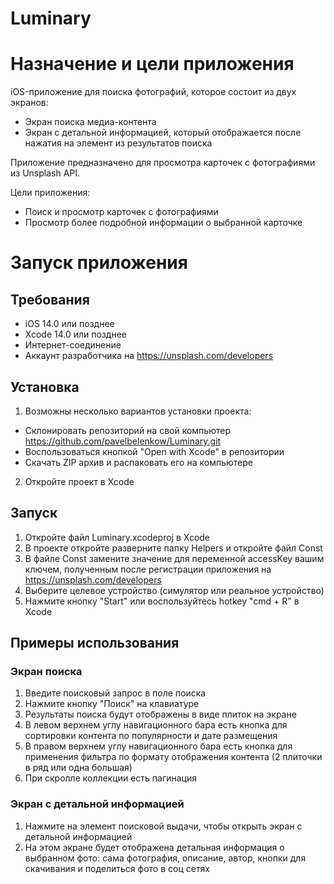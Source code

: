# Luminary

# Назначение и цели приложения

iOS-приложение для поиска фотографий, которое состоит из двух экранов:

- Экран поиска медиа-контента
- Экран с детальной информацией, который отображается после нажатия на элемент из результатов поиска

Приложение предназначено для просмотра карточек с фотографиями из Unsplash API.

Цели приложения:

- Поиск и просмотр карточек с фотографиями
- Просмотр более подробной информации о выбранной карточке

# Запуск приложения

## Требования

- iOS 14.0 или позднее
- Xcode 14.0 или позднее
- Интернет-соединение
- Аккаунт разработчика на https://unsplash.com/developers

## Установка

1) Возможны несколько вариантов установки проекта:
- Склонировать репозиторий на свой компьютер https://github.com/pavelbelenkow/Luminary.git
- Воспользоваться кнопкой "Open with Xcode" в репозитории
- Скачать ZIP архив и распаковать его на компьютере
2) Откройте проект в Xcode

## Запуск

1) Откройте файл Luminary.xcodeproj в Xcode
2) В проекте откройте разверните папку Helpers и откройте файл Const
3) В файле Const замените значение для переменной accessKey вашим ключем, полученным после регистрации приложения на https://unsplash.com/developers
4) Выберите целевое устройство (симулятор или реальное устройство)
5) Нажмите кнопку "Start" или воспользуйтесь hotkey "cmd + R" в Xcode

## Примеры использования

### Экран поиска

1) Введите поисковый запрос в поле поиска
2) Нажмите кнопку "Поиск" на клавиатуре
3) Результаты поиска будут отображены в виде плиток на экране
4) В левом верхнем углу навигационного бара есть кнопка для сортировки контента по популярности и дате размещения
5) В правом верхнем углу навигационного бара есть кнопка для применения фильтра по формату отображения контента (2 плиточки в ряд или одна большая)
6) При скролле коллекции есть пагинация

### Экран с детальной информацией

1) Нажмите на элемент поисковой выдачи, чтобы открыть экран с детальной информацией
2) На этом экране будет отображена детальная информация о выбранном фото: сама фотография, описание, автор, кнопки для скачивания и поделиться фото в соц сетях
